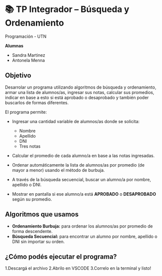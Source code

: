 # 📚 TP Integrador – Búsqueda y Ordenamiento
Programación - UTN

**Alumnas**  
 
- Sandra Martinez
- Antonela Menna 


## Objetivo

Desarrolar un programa utilizando algoritmos de búsqueda y ordenamiento, armar una lista de alumnos/as, ingresar sus notas, calcular sus promedios, indicar en base a esto si está aprobado o desaprobado y también poder buscarlos de formas diferentes.

El programa permite:

- Ingresar una cantidad variable de alumnos/as donde se solicita:
  - Nombre
  - Apellido
  - DNI
  - Tres notas
- Calcular el promedio de cada alumno/a en base a las notas ingresadas.
- Ordenar automáticamente la lista de alumnos/as por promedio (de mayor a menor) usando el método de burbuja.
- A través de la búsqueda secuencial, buscar un alumno/a por nombre, apellido o DNI.

- Mostrar en pantalla si ese alumno/a está **APROBADO** o **DESAPROBADO** según su promedio.


## Algoritmos que usamos

- **Ordenamiento Burbuja:** para ordenar los alumnos/as por promedio de forma descendente.
- **Búsqueda Secuencial:** para encontrar un alumno por nombre, apellido o DNI sin importar su orden.


##  ¿Cómo podés ejecutar el programa?

1.Descargá el archivo 
2.Abrilo en VSCODE
3.Correlo en la terminal y listo!


